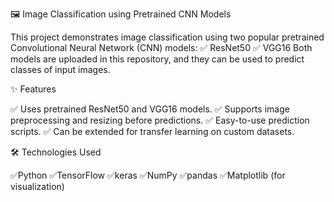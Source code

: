 🖼️ Image Classification using Pretrained CNN Models

This project demonstrates image classification using two popular pretrained Convolutional Neural Network (CNN) models:
 ✅ ResNet50
 ✅ VGG16
Both models are uploaded in this repository, and they can be used to predict classes of input images.

✨ Features

  ✅ Uses pretrained ResNet50 and VGG16 models.
  ✅ Supports image preprocessing and resizing before predictions.
  ✅ Easy-to-use prediction scripts.
  ✅ Can be extended for transfer learning on custom datasets.

🛠️ Technologies Used

✅Python 
✅TensorFlow 
✅keras 
✅NumPy 
✅pandas 
✅Matplotlib (for visualization)
